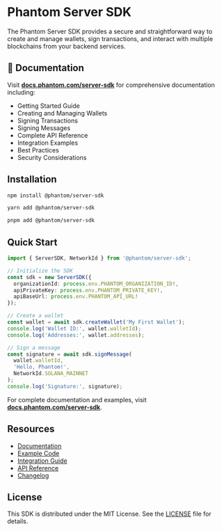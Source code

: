 # Phantom Server SDK

The Phantom Server SDK provides a secure and straightforward way to create and manage wallets, sign transactions, and interact with multiple blockchains from your backend services.

## 📖 Documentation

Visit **[docs.phantom.com/server-sdk](https://docs.phantom.com/server-sdk)** for comprehensive documentation including:

- Getting Started Guide
- Creating and Managing Wallets
- Signing Transactions
- Signing Messages
- Complete API Reference
- Integration Examples
- Best Practices
- Security Considerations

## Installation

```bash
npm install @phantom/server-sdk
```

```bash
yarn add @phantom/server-sdk
```

```bash
pnpm add @phantom/server-sdk
```

## Quick Start

```typescript
import { ServerSDK, NetworkId } from '@phantom/server-sdk';

// Initialize the SDK
const sdk = new ServerSDK({
  organizationId: process.env.PHANTOM_ORGANIZATION_ID!,
  apiPrivateKey: process.env.PHANTOM_PRIVATE_KEY!,
  apiBaseUrl: process.env.PHANTOM_API_URL!
});

// Create a wallet
const wallet = await sdk.createWallet('My First Wallet');
console.log('Wallet ID:', wallet.walletId);
console.log('Addresses:', wallet.addresses);

// Sign a message
const signature = await sdk.signMessage(
  wallet.walletId,
  'Hello, Phantom!',
  NetworkId.SOLANA_MAINNET
);
console.log('Signature:', signature);
```

For complete documentation and examples, visit **[docs.phantom.com/server-sdk](https://docs.phantom.com/server-sdk)**.

## Resources

- [Documentation](https://docs.phantom.com/server-sdk)
- [Example Code](https://github.com/phantom/wallet-sdk/tree/main/examples/server-sdk-examples)
- [Integration Guide](https://docs.phantom.com/server-sdk/integration-guide)
- [API Reference](https://docs.phantom.com/server-sdk/api-reference)
- [Changelog](./CHANGELOG.md)

## License

This SDK is distributed under the MIT License. See the [LICENSE](../../LICENSE) file for details.
